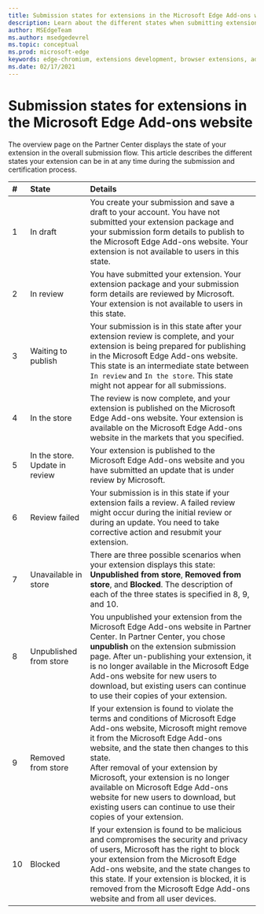 ```yaml
---
title: Submission states for extensions in the Microsoft Edge Add-ons website
description: Learn about the different states when submitting extensions to the Microsoft Edge Add-ons website.
author: MSEdgeTeam
ms.author: msedgedevrel
ms.topic: conceptual
ms.prod: microsoft-edge
keywords: edge-chromium, extensions development, browser extensions, addons, partner center, developer
ms.date: 02/17/2021
---
```

# Submission states for extensions in the Microsoft Edge Add-ons website

The overview page on the Partner Center displays the state of your extension in the overall submission flow.  This article describes the different states your extension can be in at any time during the submission and certification process.

| # |  State |  Details |
|:--- |:--- |:--- |
| 1 |  In draft |  You create your submission and save a draft to your account.  You have not submitted your extension package and your submission form details to publish to the Microsoft Edge Add-ons website.  Your extension is not available to users in this state.  |
| 2|  In review |  You have submitted your extension.  Your extension package and your submission form details are reviewed by Microsoft.  Your extension is not available to users in this state.  |
| 3|  Waiting to publish |  Your submission is in this state after your extension review is complete, and your extension is being prepared for publishing in the Microsoft Edge Add-ons website.  This state is an intermediate state between `In review` and `In the store`.  This state might not appear for all submissions.  |
| 4|  In the store |  The review is now complete, and your extension is published on the Microsoft Edge Add-ons website.  Your extension is available on the Microsoft Edge Add-ons website in the markets that you specified.  |
| 5 |  In the store.  Update in review |  Your extension is published to the Microsoft Edge Add-ons website and you have submitted an update that is under review by Microsoft.  |
| 6 |  Review failed |  Your submission is in this state if your extension fails a review.  A failed review might occur during the initial review or during an update.  You need to take corrective action and resubmit your extension.  |
| 7 |  Unavailable in store |  There are three possible scenarios when your extension displays this state:  **Unpublished from store**, **Removed from store**, and **Blocked**.  The description of each of the three states is specified in 8, 9, and 10.  |
| 8 |  Unpublished from store |  You unpublished your extension from the Microsoft Edge Add-ons website in Partner Center.  In Partner Center, you chose **unpublish** on the extension submission page.  After un-publishing your extension, it is no longer available in the Microsoft Edge Add-ons website for new users to download, but existing users can continue to use their copies of your extension.  |
| 9 |  Removed from store |  If your extension is found to violate the terms and conditions of Microsoft Edge Add-ons website, Microsoft might remove it from the Microsoft Edge Add-ons website, and the state then changes to this state.  <br />  After removal of your extension by Microsoft, your extension is no longer available on Microsoft Edge Add-ons website for new users to download, but existing users can continue to use their copies of your extension.  |
| 10 |  Blocked |  If your extension is found to be malicious and compromises the security and privacy of users, Microsoft has the right to block your extension from the Microsoft Edge Add-ons website, and the state changes to this state.  If your extension is blocked, it is removed from the Microsoft Edge Add-ons website and from all user devices.  |
